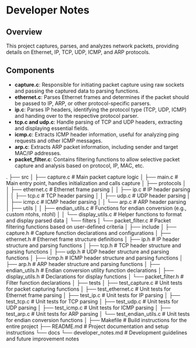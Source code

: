
# Developer Notes

## Overview
This project captures, parses, and analyzes network packets, providing details on Ethernet, IP, TCP, UDP, ICMP, and ARP protocols.

## Components

- **capture.c**: Responsible for initiating packet capture using raw sockets and passing the captured data to parsing functions.
- **ethernet.c**: Parses Ethernet frames and determines if the packet should be passed to IP, ARP, or other protocol-specific parsers.
- **ip.c**: Parses IP headers, identifying the protocol type (TCP, UDP, ICMP) and handing over to the respective protocol parser.
- **tcp.c and udp.c**: Handle parsing of TCP and UDP headers, extracting and displaying essential fields.
- **icmp.c**: Extracts ICMP header information, useful for analyzing ping requests and other ICMP messages.
- **arp.c**: Extracts ARP packet information, including sender and target MAC/IP addresses.
- **packet_filter.c**: Contains filtering functions to allow selective packet capture and analysis based on protocol, IP, MAC, etc.

.
├── src
│   ├── capture.c           # Main packet capture logic
│   ├── main.c              # Main entry point, handles initialization and calls capture
│   ├── protocols
│   │   ├── ethernet.c      # Ethernet frame parsing
│   │   ├── ip.c            # IP header parsing
│   │   ├── tcp.c           # TCP header parsing
│   │   ├── udp.c           # UDP header parsing
│   │   ├── icmp.c          # ICMP header parsing
│   │   └── arp.c           # ARP header parsing
│   ├── utils
│   │   ├── endian_utils.c  # Functions for endian conversion (e.g., custom ntohs, ntohl)
│   │   └── display_utils.c # Helper functions to format and display parsed data
│   └── filters
│       └── packet_filter.c # Packet filtering functions based on user-defined criteria
│
├── include
│   ├── capture.h           # Capture function declarations and configurations
│   ├── ethernet.h          # Ethernet frame structure definitions
│   ├── ip.h                # IP header structure and parsing functions
│   ├── tcp.h               # TCP header structure and parsing functions
│   ├── udp.h               # UDP header structure and parsing functions
│   ├── icmp.h              # ICMP header structure and parsing functions
│   ├── arp.h               # ARP header structure and parsing functions
│   ├── endian_utils.h      # Endian conversion utility function declarations
│   ├── display_utils.h     # Declarations for display functions
│   └── packet_filter.h     # Filter function declarations
│
├── tests
│   ├── test_capture.c      # Unit tests for packet capturing functions
│   ├── test_ethernet.c     # Unit tests for Ethernet frame parsing
│   ├── test_ip.c           # Unit tests for IP parsing
│   ├── test_tcp.c          # Unit tests for TCP parsing
│   ├── test_udp.c          # Unit tests for UDP parsing
│   ├── test_icmp.c         # Unit tests for ICMP parsing
│   ├── test_arp.c          # Unit tests for ARP parsing
│   └── test_endian_utils.c # Unit tests for endian conversion functions
│
├── Makefile                # Build instructions for the entire project
├── README.md               # Project documentation and setup instructions
└── docs
    └── developer_notes.md  # Development guidelines and future improvement notes